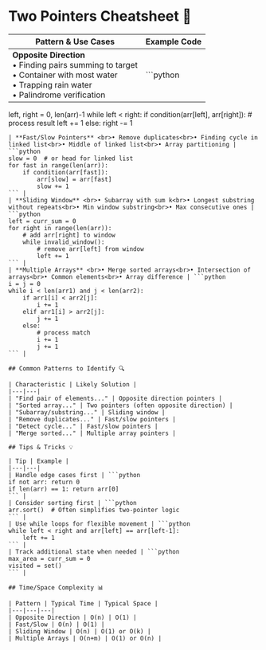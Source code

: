 # Two Pointers Cheatsheet 🎯



| Pattern & Use Cases | Example Code |
|---|---|
| **Opposite Direction** <br>• Finding pairs summing to target<br>• Container with most water<br>• Trapping rain water<br>• Palindrome verification | ```python
left, right = 0, len(arr)-1
while left < right:
    if condition(arr[left], arr[right]):
        # process result
        left += 1
    else:
        right -= 1
``` |
| **Fast/Slow Pointers** <br>• Remove duplicates<br>• Finding cycle in linked list<br>• Middle of linked list<br>• Array partitioning | ```python
slow = 0  # or head for linked list
for fast in range(len(arr)):
    if condition(arr[fast]):
        arr[slow] = arr[fast]
        slow += 1
``` |
| **Sliding Window** <br>• Subarray with sum k<br>• Longest substring without repeats<br>• Min window substring<br>• Max consecutive ones | ```python
left = curr_sum = 0
for right in range(len(arr)):
    # add arr[right] to window
    while invalid_window():
        # remove arr[left] from window
        left += 1
``` |
| **Multiple Arrays** <br>• Merge sorted arrays<br>• Intersection of arrays<br>• Common elements<br>• Array difference | ```python
i = j = 0
while i < len(arr1) and j < len(arr2):
    if arr1[i] < arr2[j]:
        i += 1
    elif arr1[i] > arr2[j]:
        j += 1
    else:
        # process match
        i += 1
        j += 1
``` |

## Common Patterns to Identify 🔍

| Characteristic | Likely Solution |
|---|---|
| "Find pair of elements..." | Opposite direction pointers |
| "Sorted array..." | Two pointers (often opposite direction) |
| "Subarray/substring..." | Sliding window |
| "Remove duplicates..." | Fast/slow pointers |
| "Detect cycle..." | Fast/slow pointers |
| "Merge sorted..." | Multiple array pointers |

## Tips & Tricks 💡

| Tip | Example |
|---|---|
| Handle edge cases first | ```python
if not arr: return 0
if len(arr) == 1: return arr[0]
``` |
| Consider sorting first | ```python
arr.sort()  # Often simplifies two-pointer logic
``` |
| Use while loops for flexible movement | ```python
while left < right and arr[left] == arr[left-1]:
    left += 1
``` |
| Track additional state when needed | ```python
max_area = curr_sum = 0
visited = set()
``` |

## Time/Space Complexity 📊

| Pattern | Typical Time | Typical Space |
|---|---|---|
| Opposite Direction | O(n) | O(1) |
| Fast/Slow | O(n) | O(1) |
| Sliding Window | O(n) | O(1) or O(k) |
| Multiple Arrays | O(n+m) | O(1) or O(n) |